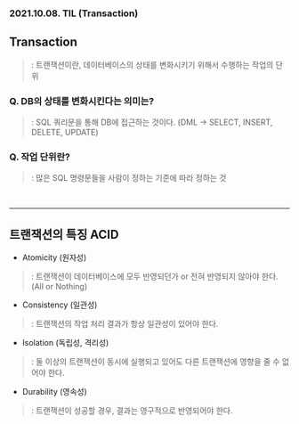 ### 2021.10.08. TIL (Transaction)

## Transaction

>: 트랜잭션이란, 데이터베이스의 상태를 변화시키기 위해서 수행하는 작업의 단위


### Q. DB의 상태를 변화시킨다는 의미는?

>: SQL 쿼리문을 통해 DB에 접근하는 것이다. (DML -> SELECT, INSERT, DELETE, UPDATE)



### Q. 작업 단위란?

>: 많은 SQL 명령문들을 사람이 정하는 기준에 따라 정하는 것

<br>

--- 


## 트랜잭션의 특징 ACID

* Atomicity (원자성)

>: 트랜잭션이 데이터베이스에 모두 반영되던가 or 전혀 반영되지 않아야 한다. (All or Nothing)

* Consistency (일관성)

>: 트랜잭션의 작업 처리 결과가 항상 일관성이 있어야 한다.

* Isolation (독립성, 격리성)

>: 둘 이상의 트랜잭션이 동시에 실행되고 있어도 다른 트랜잭션에 영향을 줄 수 없어야 한다.

* Durability (영속성)

>: 트랜잭션이 성공할 경우, 결과는 영구적으로 반영되어야 한다.
